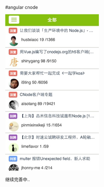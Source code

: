 #angular cnode

 ![image](https://github.com/kidbai/cnode-angular/blob/master/app/images/cnode.png)

继续完善中..